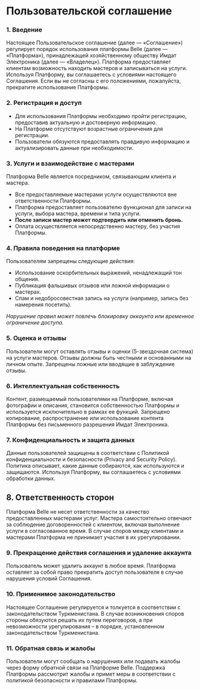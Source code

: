 # Пользовательской соглашение

### 1. Введение

Настоящее Пользовательское соглашение (далее — «Соглашение») регулирует порядок использования платформы Belle (далее — «Платформа»), принадлежащей хозяйственному обществу Имдат Электроника (далее — «Владелец»). Платформа предоставляет клиентам возможность находить мастеров и записываться на услуги. Используя Платформу, вы соглашаетесь с условиями настоящего Соглашения. Если вы не согласны с его положениями, пожалуйста, прекратите использование Платформы.

### 2. Регистрация и доступ

* Для использования Платформы необходимо пройти регистрацию, предоставив актуальную и достоверную информацию.
* На Платформе отсутствуют возрастные ограничения для регистрации.
* Пользователи обязуются предоставлять правдивую информацию и актуализировать данные при необходимости.

### 3. Услуги и взаимодействие с мастерами

Платформа Belle является посредником, связывающим клиента и мастера.
* Все предоставляемые мастерами услуги осуществляются вне ответственности Платформы.
* Платформа предоставляет пользователю функционал для записи на услуги, выбора мастера, времени и типа услуги.
* **После записи мастер может подтвердить или отменить бронь.**
* Оплата осуществляется непосредственно мастеру, без участия Платформы.

### 4. Правила поведения на платформе

Пользователям запрещены следующие действия:

* Использование оскорбительных выражений, ненадлежащий тон общения.
* Публикация фальшивых отзывов или ложной информации о мастерах.
* Спам и недобросовестная запись на услуги (например, запись без намерения посетить).

*Нарушение правил может повлечь блокировку аккаунта или временное ограничение доступа.*

### 5. Оценка и отзывы

Пользователи могут оставлять отзывы и оценки (5-звездочная система) на услуги мастеров. Отзывы должны быть честными и основанными на личном опыте. Запрещены ложные или вводящие в заблуждение отзывы.

### 6. Интеллектуальная собственность

Контент, размещаемый пользователями на Платформе, включая фотографии и описания, становится собственностью Платформы и используется исключительно в рамках ее функций. Запрещено копирование, распространение или использование контента Платформы без письменного разрешения Имдат Электроника.

### 7. Конфиденциальность и защита данных

Данные пользователей защищены в соответствии с Политикой конфиденциальности и безопасности (Privacy and Security Policy). Политика описывает, какие данные собираются, как используются и защищаются. Используя Платформу, вы соглашаетесь с условиями обработки данных.

## 8. Ответственность сторон

Платформа Belle не несет ответственности за качество предоставленных мастерами услуг. Мастера самостоятельно отвечают за соблюдение договоренностей с клиентом, включая выполнение услуги в согласованное время. В случае споров между клиентами и мастерами Платформа не принимает участия в их урегулировании.

### 9. Прекращение действия соглашения и удаление аккаунта

Пользователь может удалить аккаунт в любое время. Платформа оставляет за собой право прекратить доступ пользователя в случае нарушения условий Соглашения.

### 10. Применимое законодательство

Настоящее Соглашение регулируется и толкуется в соответствии с законодательством Туркменистана. В случае возникновения споров стороны обязуются решать их путем переговоров, а при невозможности урегулирования – в порядке, установленном законодательством Туркменистана.

### 11. Обратная связь и жалобы

Пользователи могут сообщать о нарушениях или подавать жалобы через форму обратной связи на Платформе Belle. Поддержка Платформы рассмотрит жалобы и примет меры в соответствии с политикой безопасности и правилами Платформы.